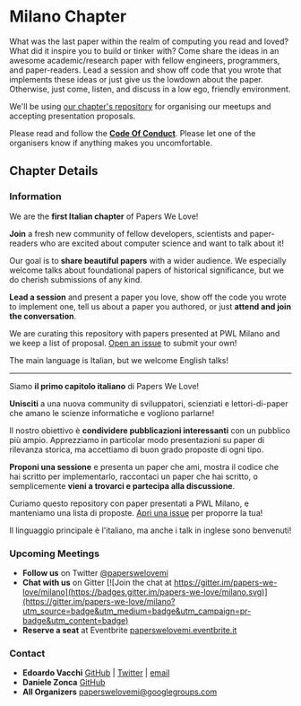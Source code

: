 # Milano Chapter

What was the last paper within the realm of computing you read and loved? What did it inspire you to build or tinker with? Come share the ideas in an awesome academic/research paper with fellow engineers, programmers, and paper-readers. Lead a session and show off code that you wrote that implements these ideas or just give us the lowdown about the paper. Otherwise, just come, listen, and discuss in a low ego, friendly environment.

We'll be using [our chapter's repository](https://github.com/papers-we-love/milano) for organising our meetups
and accepting presentation proposals.

Please read and follow the **[Code Of Conduct](https://github.com/papers-we-love/milano/blob/master/code-of-conduct.md)**. Please let one of the organisers know if anything makes you uncomfortable.

## Chapter Details

### Information

We are the **first Italian chapter** of Papers We Love! 

**Join** a fresh new community of fellow developers, scientists and paper-readers who are excited about computer science and want to talk about it!

Our goal is to **share beautiful papers** with a wider audience.
We especially welcome talks about foundational papers of historical significance, but we do cherish submissions of any kind. 

**Lead a session** and present a paper you love, show off the code you wrote to implement one, tell us about a paper you authored, or just **attend and join the conversation**.

We are curating this repository with papers presented at PWL Milano and we keep a list of proposal. [Open an issue](https://github.com/papers-we-love/milano/issues/new) to submit your own!

The main language is Italian, but we welcome English talks!

---

Siamo **il primo capitolo italiano** di Papers We Love!

**Unisciti** a una nuova community di sviluppatori, scienziati e lettori-di-paper che amano le scienze informatiche e vogliono parlarne!

Il nostro obiettivo è **condividere pubblicazioni interessanti** con un pubblico più ampio. Apprezziamo in particolar modo presentazioni su paper di rilevanza storica, ma accettiamo di buon grado proposte di ogni tipo.

**Proponi una sessione** e presenta un paper che ami, mostra il codice che hai scritto per implementarlo, raccontaci un paper che hai scritto, o semplicemente **vieni a trovarci e partecipa alla discussione**.

Curiamo questo repository con paper presentati a PWL Milano, e manteniamo
una lista di proposte. [Apri una issue](https://github.com/papers-we-love/milano/issues/new) per proporre la tua!

Il linguaggio principale è l'italiano, ma anche i talk in inglese sono benvenuti!


### Upcoming Meetings 

- **Follow us** on Twitter [@paperswelovemi](https://twitter.com/paperswelovemi)
- **Chat with us** on Gitter [![Join the chat at https://gitter.im/papers-we-love/milano](https://badges.gitter.im/papers-we-love/milano.svg)](https://gitter.im/papers-we-love/milano?utm_source=badge&utm_medium=badge&utm_campaign=pr-badge&utm_content=badge)
- **Reserve a seat** at Eventbrite [paperswelovemi.eventbrite.it](http://paperswelovemi.eventbrite.it/)

### Contact

- **Edoardo Vacchi** [GitHub](https://github.com/evacchi) | [Twitter](https://twitter.com/evacchi) | [email](mailto:evacchi@live.com)
- **Daniele Zonca** [GitHub](https://github.com/danielezonca)
- **All Organizers** [paperswelovemi@googlegroups.com](mailto:paperswelovemi@googlegroups.com)

